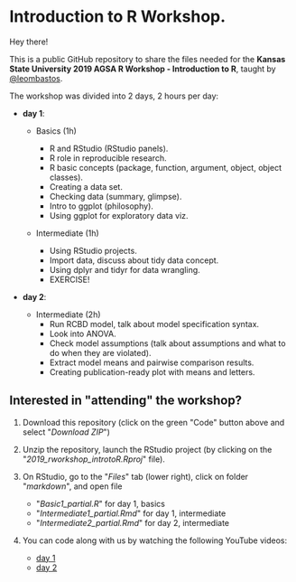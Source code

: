 # Introduction to R Workshop. 

Hey there!  

This is a public GitHub repository to share the files needed for the **Kansas State University 2019 AGSA R Workshop - Introduction to R**, taught by [@leombastos](https://github.com/leombastos).    

The workshop was divided into 2 days, 2 hours per day:  
- **day 1**: 
    - Basics (1h)  
      - R and RStudio (RStudio panels). 
      -	R role in reproducible research. 
      -	R basic concepts (package, function, argument, object, object classes). 
      -	Creating a data set. 
      -	Checking data (summary, glimpse). 
      -	Intro to ggplot (philosophy). 
      -	Using ggplot for exploratory data viz. 
    
    - Intermediate (1h)
      -	Using RStudio projects. 
      -	Import data, discuss about tidy data concept. 
      -	Using dplyr and tidyr for data wrangling. 
      -	EXERCISE!  


- **day 2**:  
    - Intermediate (2h)  
      - Run RCBD model, talk about model specification syntax. 
      -	Look into ANOVA. 
      -	Check model assumptions (talk about assumptions and what to do when they are violated). 
      -	Extract model means and pairwise comparison results. 
      -	Creating publication-ready plot with means and letters. 


## **Interested in "attending" the workshop?**  

1. Download this repository (click on the green "Code" button above and select "*Download ZIP*")  

2. Unzip the repository, launch the RStudio project (by clicking on the "*2019_rworkshop_introtoR.Rproj*" file).  

3. On RStudio, go to the "*Files*" tab (lower right), click on folder "*markdown*", and open file 
    - "*Basic1_partial.R*" for day 1, basics
    - "*Intermediate1_partial.Rmd*" for day 1, intermediate     
    - "*Intermediate2_partial.Rmd*" for day 2, intermediate  

4. You can code along with us by watching the following YouTube videos:  
   - [day 1](https://youtu.be/1746LreLYMs)  
   - [day 2](https://youtu.be/kaOSJYwJu7I)  
